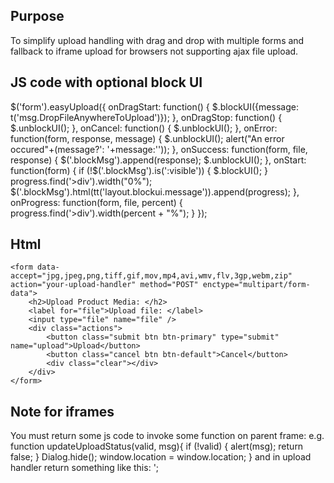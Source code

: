 ## Purpose
To simplify upload handling with drag and drop with multiple forms and fallback to iframe upload for browsers not supporting ajax file upload. 

## JS code with optional block UI

$('form').easyUpload({
		onDragStart: function() {
			$.blockUI({message: t('msg.DropFileAnywhereToUpload')});
		},
		onDragStop: function() {
			$.unblockUI();
		},
		onCancel: function() {
			$.unblockUI();
		},
		onError: function(form, response, message) {
			$.unblockUI();
			alert("An error occured"+(message?': '+message:''));
		},
		onSuccess: function(form, file, response) {
			$('.blockMsg').append(response);
			$.unblockUI();
		},
		onStart: function(form) {
			if (!$('.blockMsg').is(':visible')) {
				$.blockUI();
			}
			progress.find('>div').width("0%");
			$('.blockMsg').html(tt('layout.blockui.message')).append(progress);
		},
		onProgress: function(form, file, percent) {
			progress.find('>div').width(percent + "%");
		}
	});
	
## Html
	
	<form data-accept="jpg,jpeg,png,tiff,gif,mov,mp4,avi,wmv,flv,3gp,webm,zip" action="your-upload-handler" method="POST" enctype="multipart/form-data">
		<h2>Upload Product Media: </h2>
		<label for="file">Upload file: </label>
		<input type="file" name="file" />
		<div class="actions">
			<button class="submit btn btn-primary" type="submit" name="upload">Upload</button>
			<button class="cancel btn btn-default">Cancel</button>
			<div class="clear"></div>
		</div>
	</form>
	
## Note for iframes
You must return some js code to invoke some function on parent frame:
e.g.
	function updateUploadStatus(valid, msg){
	  if (!valid)
		{
			alert(msg);
			return false;
		}
		Dialog.hide();
		window.location = window.location;
	}
	and in upload handler return something like this:
	<script type="text/javascript">window.parent.updateUploadStatus(false,'Unsupported format');</script>';
	
